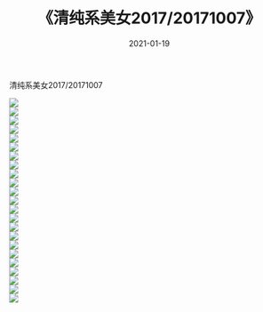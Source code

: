 ﻿---
layout: post
title:  《清纯系美女2017/20171007》
date:   2021-01-19
img: http://img.660000.xyz/Sharelink/清纯系美女/2017/20171007/000.jpg
categories: [美女, 清纯, 唯美]
---

清纯系美女2017/20171007

 ![](http://img.660000.xyz/Sharelink/清纯系美女/2017/20171007/001.png) <br>![](http://img.660000.xyz/Sharelink/清纯系美女/2017/20171007/002.png) <br>![](http://img.660000.xyz/Sharelink/清纯系美女/2017/20171007/003.png) <br>![](http://img.660000.xyz/Sharelink/清纯系美女/2017/20171007/004.png) <br>![](http://img.660000.xyz/Sharelink/清纯系美女/2017/20171007/005.png) <br>![](http://img.660000.xyz/Sharelink/清纯系美女/2017/20171007/006.png) <br>![](http://img.660000.xyz/Sharelink/清纯系美女/2017/20171007/007.png) <br>![](http://img.660000.xyz/Sharelink/清纯系美女/2017/20171007/008.png) <br>![](http://img.660000.xyz/Sharelink/清纯系美女/2017/20171007/009.png) <br>![](http://img.660000.xyz/Sharelink/清纯系美女/2017/20171007/010.png) <br>![](http://img.660000.xyz/Sharelink/清纯系美女/2017/20171007/011.png) <br>![](http://img.660000.xyz/Sharelink/清纯系美女/2017/20171007/012.png) <br>![](http://img.660000.xyz/Sharelink/清纯系美女/2017/20171007/013.png) <br>![](http://img.660000.xyz/Sharelink/清纯系美女/2017/20171007/014.png) <br>![](http://img.660000.xyz/Sharelink/清纯系美女/2017/20171007/015.png) <br>![](http://img.660000.xyz/Sharelink/清纯系美女/2017/20171007/016.png) <br>![](http://img.660000.xyz/Sharelink/清纯系美女/2017/20171007/017.png) <br>![](http://img.660000.xyz/Sharelink/清纯系美女/2017/20171007/018.png) <br>![](http://img.660000.xyz/Sharelink/清纯系美女/2017/20171007/019.png) <br>![](http://img.660000.xyz/Sharelink/清纯系美女/2017/20171007/020.png) <br>![](http://img.660000.xyz/Sharelink/清纯系美女/2017/20171007/021.png) <br>![](http://img.660000.xyz/Sharelink/清纯系美女/2017/20171007/022.png) <br>![](http://img.660000.xyz/Sharelink/清纯系美女/2017/20171007/023.png) <br>
